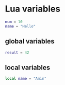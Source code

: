 Lua variables
=============

```lua
num = 10
name = "Hello"
```

## global variables

```lua
result = 42
```

## local variables

```lua
local name = "Amin"
```